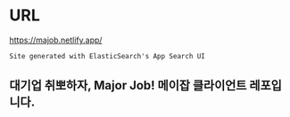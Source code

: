 

# URL

https://majob.netlify.app/

`
Site generated with ElasticSearch's App Search UI
`


## 대기업 취뽀하자, Major Job! 메이잡 클라이언트 레포입니다. 
